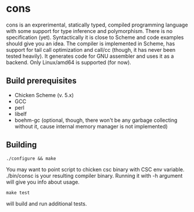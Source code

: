# cons
cons is an exprerimental, statically typed, compiled programming language with some support for type inference and polymorphism. There is no specification (yet). Syntactically it is close to Scheme and code examples should give you an idea. The compiler is implemented in Scheme, has support for tail call optimization and call/cc (though, it has never been tested heavily). It generates code for GNU assembler and uses it as a backend. Only Linux/amd64 is supported (for now).

## Build prerequisites
* Chicken Scheme (v. 5.x)
* GCC
* perl
* libelf
* boehm-gc (optional, though, there won't be any garbage collecting without it, cause internal memory manager is not implemented)

## Building
```
./configure && make
```
You may want to point script to chicken csc binary with CSC env variable. ./bin/consc is your resulting compiler binary. Running it with -h argument will give you info about usage.

```
make test
```

will build and run additional tests.
